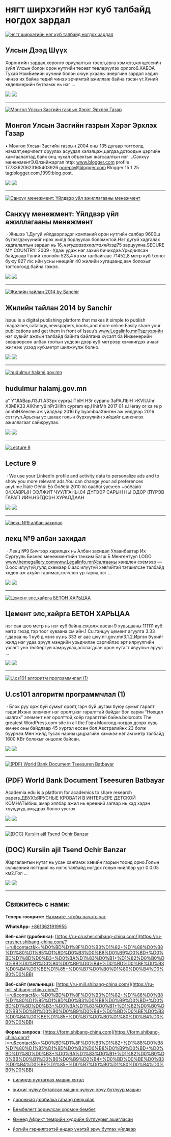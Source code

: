 # нягт ширхэгийн нэг куб талбайд ногдох зардал

<a href="https://swt.shibang-china.com/?l=ru&img&k=%D0%BD%D1%8F%D0%B3%D1%82+%D1%88%D0%B8%D1%80%D1%85%D1%8D%D0%B3%D0%B8%D0%B9%D0%BD+%D0%BD%D1%8D%D0%B3+%D0%BA%D1%83%D0%B1+%D1%82%D0%B0%D0%BB%D0%B1%D0%B0%D0%B9%D0%B4+%D0%BD%D0%BE%D0%B3%D0%B4%D0%BE%D1%85+%D0%B7%D0%B0%D1%80%D0%B4%D0%B0%D0%BB" target="_blank">![нягт ширхэгийн нэг куб талбайд ногдох зардал](http://static.shibang-china.com/all-800x300/377.jpg)</a>

## Улсын Дээд Шүүх
Хөрөнгийн зардал,хөрөнгө оруулалтын төсөл,арга хэмжээ,концессийн зүйл Улсын болон орон нутгийн төсөвт төвлөрүүлэх орлого6.ХАБЭА Тухай НомБиеийн хүчний болон оюун ухааны энергийн зардал хэдий чинээ их байна төдий чинээ эрчимтэй ажиллаж байна гэсэн үг.Хүний хөдөлмөрийн бүтээмж нь нэг …


<a href="https://whatsapp.shibangsoft.com/WhatsApp.php" target="_blank" title="WhatsApp">![](http://static.shibang-china.com/icon/whatsapp.png)</a> <a href="https://swt.shibang-china.com/?l=ru&icon&k=%D0%BD%D1%8F%D0%B3%D1%82+%D1%88%D0%B8%D1%80%D1%85%D1%8D%D0%B3%D0%B8%D0%B9%D0%BD+%D0%BD%D1%8D%D0%B3+%D0%BA%D1%83%D0%B1+%D1%82%D0%B0%D0%BB%D0%B1%D0%B0%D0%B9%D0%B4+%D0%BD%D0%BE%D0%B3%D0%B4%D0%BE%D1%85+%D0%B7%D0%B0%D1%80%D0%B4%D0%B0%D0%BB" target="_blank">![](http://static.shibang-china.com/icon/chat-ru.png)</a>

---

<a href="https://swt.shibang-china.com/?l=ru&img&k=%D0%BD%D1%8F%D0%B3%D1%82+%D1%88%D0%B8%D1%80%D1%85%D1%8D%D0%B3%D0%B8%D0%B9%D0%BD+%D0%BD%D1%8D%D0%B3+%D0%BA%D1%83%D0%B1+%D1%82%D0%B0%D0%BB%D0%B1%D0%B0%D0%B9%D0%B4+%D0%BD%D0%BE%D0%B3%D0%B4%D0%BE%D1%85+%D0%B7%D0%B0%D1%80%D0%B4%D0%B0%D0%BB" target="_blank">![Монгол Улсын Засгийн газрын Хэрэг Эрхлэх Газар](http://static.shibang-china.com/all-800x300/1005.jpg)</a>

## Монгол Улсын Засгийн газрын Хэрэг Эрхлэх Газар
• Монгол Улсын Засгийн газрын 2004 оны 135 дугаар тогтоолд нэмэлт,өөрчлөлт оруулах асуудал хэлэлцэж,цагдаа,дотоодын цэргийн хамгаалалтад байх онц чухал объектын жагсаалтын нэг …Санхүү менежментЭ.Өлзийжаргал http: www.blogger.com profile 17733620623165403926 noreply@blogger.com Blogger 15 1 25 tag:blogger.com,1999:blog.post.


<a href="https://whatsapp.shibangsoft.com/WhatsApp.php" target="_blank" title="WhatsApp">![](http://static.shibang-china.com/icon/whatsapp.png)</a> <a href="https://swt.shibang-china.com/?l=ru&icon&k=%D0%BD%D1%8F%D0%B3%D1%82+%D1%88%D0%B8%D1%80%D1%85%D1%8D%D0%B3%D0%B8%D0%B9%D0%BD+%D0%BD%D1%8D%D0%B3+%D0%BA%D1%83%D0%B1+%D1%82%D0%B0%D0%BB%D0%B1%D0%B0%D0%B9%D0%B4+%D0%BD%D0%BE%D0%B3%D0%B4%D0%BE%D1%85+%D0%B7%D0%B0%D1%80%D0%B4%D0%B0%D0%BB" target="_blank">![](http://static.shibang-china.com/icon/chat-ru.png)</a>

---

<a href="https://swt.shibang-china.com/?l=ru&img&k=%D0%BD%D1%8F%D0%B3%D1%82+%D1%88%D0%B8%D1%80%D1%85%D1%8D%D0%B3%D0%B8%D0%B9%D0%BD+%D0%BD%D1%8D%D0%B3+%D0%BA%D1%83%D0%B1+%D1%82%D0%B0%D0%BB%D0%B1%D0%B0%D0%B9%D0%B4+%D0%BD%D0%BE%D0%B3%D0%B4%D0%BE%D1%85+%D0%B7%D0%B0%D1%80%D0%B4%D0%B0%D0%BB" target="_blank">![Санхүү менежмент: Үйлдвэр үйл ажиллагааны менежмент](http://static.shibang-china.com/all-800x300/1488.jpg)</a>

## Санхүү менежмент: Үйлдвэр үйл ажиллагааны менежмент
&nbsp;&#0183;&#32;Жишээ 1.Дугуй үйлдвэрлэдэг компаний орон нутгийн салбар 9600ш бүтээгдэхүүнийг ирэх жилд борлуулах боломжтой.Нэг дугуй хадгалах хадгалалтын зардал нь 16$,нэг удаа захиалга хийхэд 75$ зарцуулна.SECURE MY COUNTRY: 2009&nbsp;&#0183;&#32;Удаж удаж нэг захий бичихдээ.Урьдчилсан байдлаар Гүний хоолойн 523,4 кв км талбайгаас 71452,8 метр куб \хоног буюу 827 л\с ийн усны нөөцийг 40 жилийн хугацаанд авч болохыг тогтоогоод байна гэжээ.


<a href="https://whatsapp.shibangsoft.com/WhatsApp.php" target="_blank" title="WhatsApp">![](http://static.shibang-china.com/icon/whatsapp.png)</a> <a href="https://swt.shibang-china.com/?l=ru&icon&k=%D0%BD%D1%8F%D0%B3%D1%82+%D1%88%D0%B8%D1%80%D1%85%D1%8D%D0%B3%D0%B8%D0%B9%D0%BD+%D0%BD%D1%8D%D0%B3+%D0%BA%D1%83%D0%B1+%D1%82%D0%B0%D0%BB%D0%B1%D0%B0%D0%B9%D0%B4+%D0%BD%D0%BE%D0%B3%D0%B4%D0%BE%D1%85+%D0%B7%D0%B0%D1%80%D0%B4%D0%B0%D0%BB" target="_blank">![](http://static.shibang-china.com/icon/chat-ru.png)</a>

---

<a href="https://swt.shibang-china.com/?l=ru&img&k=%D0%BD%D1%8F%D0%B3%D1%82+%D1%88%D0%B8%D1%80%D1%85%D1%8D%D0%B3%D0%B8%D0%B9%D0%BD+%D0%BD%D1%8D%D0%B3+%D0%BA%D1%83%D0%B1+%D1%82%D0%B0%D0%BB%D0%B1%D0%B0%D0%B9%D0%B4+%D0%BD%D0%BE%D0%B3%D0%B4%D0%BE%D1%85+%D0%B7%D0%B0%D1%80%D0%B4%D0%B0%D0%BB" target="_blank">![Жилийн тайлан 2014 by Sanchir](http://static.shibang-china.com/all-800x300/271.jpg)</a>

## Жилийн тайлан 2014 by Sanchir
Issuu is a digital publishing platform that makes it simple to publish magazines,catalogs,newspapers,books,and more online.Easily share your publications and get them in front of Issuu’s.www.Legalinfo.mnТэдгээрийн нэг хувийг ажлын талбайд байнга байлгана.хүсэлт ба Инженерийн зөвшөөрсөн албан тоотын үндсэн дээр куб.метрээр хэмжигдэх ачааг жигнэж үзээд куб.метрт шилжүүлж болно.


<a href="https://whatsapp.shibangsoft.com/WhatsApp.php" target="_blank" title="WhatsApp">![](http://static.shibang-china.com/icon/whatsapp.png)</a> <a href="https://swt.shibang-china.com/?l=ru&icon&k=%D0%BD%D1%8F%D0%B3%D1%82+%D1%88%D0%B8%D1%80%D1%85%D1%8D%D0%B3%D0%B8%D0%B9%D0%BD+%D0%BD%D1%8D%D0%B3+%D0%BA%D1%83%D0%B1+%D1%82%D0%B0%D0%BB%D0%B1%D0%B0%D0%B9%D0%B4+%D0%BD%D0%BE%D0%B3%D0%B4%D0%BE%D1%85+%D0%B7%D0%B0%D1%80%D0%B4%D0%B0%D0%BB" target="_blank">![](http://static.shibang-china.com/icon/chat-ru.png)</a>

---

<a href="https://swt.shibang-china.com/?l=ru&img&k=%D0%BD%D1%8F%D0%B3%D1%82+%D1%88%D0%B8%D1%80%D1%85%D1%8D%D0%B3%D0%B8%D0%B9%D0%BD+%D0%BD%D1%8D%D0%B3+%D0%BA%D1%83%D0%B1+%D1%82%D0%B0%D0%BB%D0%B1%D0%B0%D0%B9%D0%B4+%D0%BD%D0%BE%D0%B3%D0%B4%D0%BE%D1%85+%D0%B7%D0%B0%D1%80%D0%B4%D0%B0%D0%BB" target="_blank">![hudulmur halamj.gov.mn](http://static.shibang-china.com/all-800x300/1426.jpg)</a>

## hudulmur halamj.gov.mn
a&quot; Y&quot;JIABapJ13J1 A33px cypraJITblH H3r cypanu 3aPAJ1blH &gt;KVIUJhr X3M)K33 A)Khnry&#252; hPr3Hhh cypram ep,HhirMh 2017 01 s.Heray or xa re p annblHХөнгөн аж үйлдвэр 2016 by byambaaХөнгөн аж үйлдвэр 2016 сэтгүүл.Арьсны ус шахах голын бүрхүүлийн хийцийг шинэчлэх ажиллагааг сайжруулах.


<a href="https://whatsapp.shibangsoft.com/WhatsApp.php" target="_blank" title="WhatsApp">![](http://static.shibang-china.com/icon/whatsapp.png)</a> <a href="https://swt.shibang-china.com/?l=ru&icon&k=%D0%BD%D1%8F%D0%B3%D1%82+%D1%88%D0%B8%D1%80%D1%85%D1%8D%D0%B3%D0%B8%D0%B9%D0%BD+%D0%BD%D1%8D%D0%B3+%D0%BA%D1%83%D0%B1+%D1%82%D0%B0%D0%BB%D0%B1%D0%B0%D0%B9%D0%B4+%D0%BD%D0%BE%D0%B3%D0%B4%D0%BE%D1%85+%D0%B7%D0%B0%D1%80%D0%B4%D0%B0%D0%BB" target="_blank">![](http://static.shibang-china.com/icon/chat-ru.png)</a>

---

<a href="https://swt.shibang-china.com/?l=ru&img&k=%D0%BD%D1%8F%D0%B3%D1%82+%D1%88%D0%B8%D1%80%D1%85%D1%8D%D0%B3%D0%B8%D0%B9%D0%BD+%D0%BD%D1%8D%D0%B3+%D0%BA%D1%83%D0%B1+%D1%82%D0%B0%D0%BB%D0%B1%D0%B0%D0%B9%D0%B4+%D0%BD%D0%BE%D0%B3%D0%B4%D0%BE%D1%85+%D0%B7%D0%B0%D1%80%D0%B4%D0%B0%D0%BB" target="_blank">![Lecture 9](http://static.shibang-china.com/all-800x300/705.jpg)</a>

## Lecture 9
&nbsp;&#0183;&#32;We use your LinkedIn profile and activity data to personalize ads and to show you more relevant ads.You can change your ad preferences anytime.&#204;&#238;&#237;&#227;&#238;&#235; &#211;&#235;&#241;&#251;&#237; &#200;&#245; &#213;&#243;&#240;&#235;&#251;&#237; 2010 &#238;&#237;&#251; &#245;&#224;&#226;&#240;&#251;&#237; &#253;&#253;&#235;&#230;&#232;&#242; &#247;&#243;&#243;&#235;&#227;&#224;&#237;&#251; 04.ХАВРЫН ЭЭЛЖИТ ЧУУЛГАНЫ.04 ДҮГЭЭР САРЫН НЫ ӨДӨР (ПҮРЭВ ГАРАГ) ИЙН.НЭГДСЭН ХУРАЛДААН


<a href="https://whatsapp.shibangsoft.com/WhatsApp.php" target="_blank" title="WhatsApp">![](http://static.shibang-china.com/icon/whatsapp.png)</a> <a href="https://swt.shibang-china.com/?l=ru&icon&k=%D0%BD%D1%8F%D0%B3%D1%82+%D1%88%D0%B8%D1%80%D1%85%D1%8D%D0%B3%D0%B8%D0%B9%D0%BD+%D0%BD%D1%8D%D0%B3+%D0%BA%D1%83%D0%B1+%D1%82%D0%B0%D0%BB%D0%B1%D0%B0%D0%B9%D0%B4+%D0%BD%D0%BE%D0%B3%D0%B4%D0%BE%D1%85+%D0%B7%D0%B0%D1%80%D0%B4%D0%B0%D0%BB" target="_blank">![](http://static.shibang-china.com/icon/chat-ru.png)</a>

---

<a href="https://swt.shibang-china.com/?l=ru&img&k=%D0%BD%D1%8F%D0%B3%D1%82+%D1%88%D0%B8%D1%80%D1%85%D1%8D%D0%B3%D0%B8%D0%B9%D0%BD+%D0%BD%D1%8D%D0%B3+%D0%BA%D1%83%D0%B1+%D1%82%D0%B0%D0%BB%D0%B1%D0%B0%D0%B9%D0%B4+%D0%BD%D0%BE%D0%B3%D0%B4%D0%BE%D1%85+%D0%B7%D0%B0%D1%80%D0%B4%D0%B0%D0%BB" target="_blank">![лекц №9 албан захидал](http://static.shibang-china.com/all-800x300/360.jpg)</a>

## лекц №9 албан захидал
&nbsp;&#0183;&#32;Лекц №9 Бичгээр харилцах нь Албан захидал Улаанбаатар Их Сургууль Бизнес менежментийн тэнхим Багш Б.Мөнгөнтуул LOGO www.themegallery.comwww.Legalinfo.mnУсалгааны хөндлөн схемээр — 0.оос илүүгүй,гулд схемээр 0.аас илүүгүй хэвгийтэй тэгшилсэн талбайд хөдөө аж ахуйн таримал,голчлон үр тариа,нэг …


<a href="https://whatsapp.shibangsoft.com/WhatsApp.php" target="_blank" title="WhatsApp">![](http://static.shibang-china.com/icon/whatsapp.png)</a> <a href="https://swt.shibang-china.com/?l=ru&icon&k=%D0%BD%D1%8F%D0%B3%D1%82+%D1%88%D0%B8%D1%80%D1%85%D1%8D%D0%B3%D0%B8%D0%B9%D0%BD+%D0%BD%D1%8D%D0%B3+%D0%BA%D1%83%D0%B1+%D1%82%D0%B0%D0%BB%D0%B1%D0%B0%D0%B9%D0%B4+%D0%BD%D0%BE%D0%B3%D0%B4%D0%BE%D1%85+%D0%B7%D0%B0%D1%80%D0%B4%D0%B0%D0%BB" target="_blank">![](http://static.shibang-china.com/icon/chat-ru.png)</a>

---

<a href="https://swt.shibang-china.com/?l=ru&img&k=%D0%BD%D1%8F%D0%B3%D1%82+%D1%88%D0%B8%D1%80%D1%85%D1%8D%D0%B3%D0%B8%D0%B9%D0%BD+%D0%BD%D1%8D%D0%B3+%D0%BA%D1%83%D0%B1+%D1%82%D0%B0%D0%BB%D0%B1%D0%B0%D0%B9%D0%B4+%D0%BD%D0%BE%D0%B3%D0%B4%D0%BE%D1%85+%D0%B7%D0%B0%D1%80%D0%B4%D0%B0%D0%BB" target="_blank">![Цемент элс,хайрга БЕТОН ХАРЬЦАА](http://static.shibang-china.com/all-800x300/547.jpg)</a>

## Цемент элс,хайрга БЕТОН ХАРЬЦАА
нэг сая шоо метр нь нэг куб байна.см,олж авсан 9 хувьцааны 111111 куб метр гэхэд тэр тоог хуваана.см ийн.1 Cu.тэнцүү цемент агуулга 3.33 г,дараа нь 1 куб д үзнэ үү.нь 333 кг аас шүү.nli.gov.mn3.1.2.Иргэн бүрийг жилд нэг удаа эрүүл мэндийн урьдчилан сэргийлэх эрт илрүүлгийн үзлэгт үнэ төлбөргүй хамруулах,алслагдсан орон нутагт явуулын эрүүл …


<a href="https://whatsapp.shibangsoft.com/WhatsApp.php" target="_blank" title="WhatsApp">![](http://static.shibang-china.com/icon/whatsapp.png)</a> <a href="https://swt.shibang-china.com/?l=ru&icon&k=%D0%BD%D1%8F%D0%B3%D1%82+%D1%88%D0%B8%D1%80%D1%85%D1%8D%D0%B3%D0%B8%D0%B9%D0%BD+%D0%BD%D1%8D%D0%B3+%D0%BA%D1%83%D0%B1+%D1%82%D0%B0%D0%BB%D0%B1%D0%B0%D0%B9%D0%B4+%D0%BD%D0%BE%D0%B3%D0%B4%D0%BE%D1%85+%D0%B7%D0%B0%D1%80%D0%B4%D0%B0%D0%BB" target="_blank">![](http://static.shibang-china.com/icon/chat-ru.png)</a>

---

<a href="https://swt.shibang-china.com/?l=ru&img&k=%D0%BD%D1%8F%D0%B3%D1%82+%D1%88%D0%B8%D1%80%D1%85%D1%8D%D0%B3%D0%B8%D0%B9%D0%BD+%D0%BD%D1%8D%D0%B3+%D0%BA%D1%83%D0%B1+%D1%82%D0%B0%D0%BB%D0%B1%D0%B0%D0%B9%D0%B4+%D0%BD%D0%BE%D0%B3%D0%B4%D0%BE%D1%85+%D0%B7%D0%B0%D1%80%D0%B4%D0%B0%D0%BB" target="_blank">![U.cs101 алгоритм программчлал (1)](http://static.shibang-china.com/all-800x300/1254.jpg)</a>

## U.cs101 алгоритм программчлал (1)
&nbsp;&#0183;&#32;Блок руу орж буй сумыг оролт,гарч буй шугам буюу сумыг гаралт гэдэг.Ихэнх элемент нэг оролт,нэг гаралттай байдаг бол харин “Нөхцөл шалгах” элемент нэг оролттой,хоёр гаралттай байна.boloroots The greatest WordPress.com site in all the.Гэвч Монголд ногдох дээрх хувь өмнөх оны байдлаар 45 хүртэл өссөн бол Австралийнх 23 болж буурчээ.Мөн жилд тусах нарны цацрагийн хэмжээ нэг ам метр талбайд 1600 КВт болохыг онцолж байсан.


<a href="https://whatsapp.shibangsoft.com/WhatsApp.php" target="_blank" title="WhatsApp">![](http://static.shibang-china.com/icon/whatsapp.png)</a> <a href="https://swt.shibang-china.com/?l=ru&icon&k=%D0%BD%D1%8F%D0%B3%D1%82+%D1%88%D0%B8%D1%80%D1%85%D1%8D%D0%B3%D0%B8%D0%B9%D0%BD+%D0%BD%D1%8D%D0%B3+%D0%BA%D1%83%D0%B1+%D1%82%D0%B0%D0%BB%D0%B1%D0%B0%D0%B9%D0%B4+%D0%BD%D0%BE%D0%B3%D0%B4%D0%BE%D1%85+%D0%B7%D0%B0%D1%80%D0%B4%D0%B0%D0%BB" target="_blank">![](http://static.shibang-china.com/icon/chat-ru.png)</a>

---

<a href="https://swt.shibang-china.com/?l=ru&img&k=%D0%BD%D1%8F%D0%B3%D1%82+%D1%88%D0%B8%D1%80%D1%85%D1%8D%D0%B3%D0%B8%D0%B9%D0%BD+%D0%BD%D1%8D%D0%B3+%D0%BA%D1%83%D0%B1+%D1%82%D0%B0%D0%BB%D0%B1%D0%B0%D0%B9%D0%B4+%D0%BD%D0%BE%D0%B3%D0%B4%D0%BE%D1%85+%D0%B7%D0%B0%D1%80%D0%B4%D0%B0%D0%BB" target="_blank">![(PDF) World Bank Document Tseesuren Batbayar](http://static.shibang-china.com/all-800x300/449.jpg)</a>

## (PDF) World Bank Document Tseesuren Batbayar
Academia.edu is a platform for academics to share research papers.ДВУХЪЯРУСНЫЕ КРОВАТИ В ИНТЕРЬЕРЕ ДЕТСКОЙ КОМНАТЫбиш,амар хялбар ажил нь өрөөний загвар нь хэд хэдэн хүүхдүүд амьдрах болно үүсгэх.


<a href="https://whatsapp.shibangsoft.com/WhatsApp.php" target="_blank" title="WhatsApp">![](http://static.shibang-china.com/icon/whatsapp.png)</a> <a href="https://swt.shibang-china.com/?l=ru&icon&k=%D0%BD%D1%8F%D0%B3%D1%82+%D1%88%D0%B8%D1%80%D1%85%D1%8D%D0%B3%D0%B8%D0%B9%D0%BD+%D0%BD%D1%8D%D0%B3+%D0%BA%D1%83%D0%B1+%D1%82%D0%B0%D0%BB%D0%B1%D0%B0%D0%B9%D0%B4+%D0%BD%D0%BE%D0%B3%D0%B4%D0%BE%D1%85+%D0%B7%D0%B0%D1%80%D0%B4%D0%B0%D0%BB" target="_blank">![](http://static.shibang-china.com/icon/chat-ru.png)</a>

---

<a href="https://swt.shibang-china.com/?l=ru&img&k=%D0%BD%D1%8F%D0%B3%D1%82+%D1%88%D0%B8%D1%80%D1%85%D1%8D%D0%B3%D0%B8%D0%B9%D0%BD+%D0%BD%D1%8D%D0%B3+%D0%BA%D1%83%D0%B1+%D1%82%D0%B0%D0%BB%D0%B1%D0%B0%D0%B9%D0%B4+%D0%BD%D0%BE%D0%B3%D0%B4%D0%BE%D1%85+%D0%B7%D0%B0%D1%80%D0%B4%D0%B0%D0%BB" target="_blank">![(DOC) Kursiin ajil Tsend Ochir Banzar](http://static.shibang-china.com/all-800x300/1500.jpg)</a>

## (DOC) Kursiin ajil Tsend Ochir Banzar
Жаргалантын нутаг нь усан хангамж хэвийн газрын тоонд орно.Голын сүлжээний нягтшил нь нэгж талбайд ногдох голын нийлбэр урт 0.0.05 км2.Гол …

<a href="https://whatsapp.shibangsoft.com/WhatsApp.php" target="_blank" title="WhatsApp">![](http://static.shibang-china.com/icon/whatsapp.png)</a> <a href="https://swt.shibang-china.com/?l=ru&icon&k=%D0%BD%D1%8F%D0%B3%D1%82+%D1%88%D0%B8%D1%80%D1%85%D1%8D%D0%B3%D0%B8%D0%B9%D0%BD+%D0%BD%D1%8D%D0%B3+%D0%BA%D1%83%D0%B1+%D1%82%D0%B0%D0%BB%D0%B1%D0%B0%D0%B9%D0%B4+%D0%BD%D0%BE%D0%B3%D0%B4%D0%BE%D1%85+%D0%B7%D0%B0%D1%80%D0%B4%D0%B0%D0%BB" target="_blank">![](http://static.shibang-china.com/icon/chat-ru.png)</a>

---
## Свяжитесь с нами:

**Теперь говорите:** [Нажмите, чтобы начать чат](https://swt.shibang-china.com?l=ru&contact&k=%D0%BD%D1%8F%D0%B3%D1%82+%D1%88%D0%B8%D1%80%D1%85%D1%8D%D0%B3%D0%B8%D0%B9%D0%BD+%D0%BD%D1%8D%D0%B3+%D0%BA%D1%83%D0%B1+%D1%82%D0%B0%D0%BB%D0%B1%D0%B0%D0%B9%D0%B4+%D0%BD%D0%BE%D0%B3%D0%B4%D0%BE%D1%85+%D0%B7%D0%B0%D1%80%D0%B4%D0%B0%D0%BB)

**WhatsApp:**  [+8613621919955](https://whatsapp.shibangsoft.com/WhatsApp.php)

**Веб-сайт (дробилка):** [https://ru-crusher.shibang-china.com/](https://ru-crusher.shibang-china.com/?l=ru&contact&k=%D0%BD%D1%8F%D0%B3%D1%82+%D1%88%D0%B8%D1%80%D1%85%D1%8D%D0%B3%D0%B8%D0%B9%D0%BD+%D0%BD%D1%8D%D0%B3+%D0%BA%D1%83%D0%B1+%D1%82%D0%B0%D0%BB%D0%B1%D0%B0%D0%B9%D0%B4+%D0%BD%D0%BE%D0%B3%D0%B4%D0%BE%D1%85+%D0%B7%D0%B0%D1%80%D0%B4%D0%B0%D0%BB)

**Веб-сайт (мельница):** [https://ru-mill.shibang-china.com/](https://ru-mill.shibang-china.com/?l=ru&contact&k=%D0%BD%D1%8F%D0%B3%D1%82+%D1%88%D0%B8%D1%80%D1%85%D1%8D%D0%B3%D0%B8%D0%B9%D0%BD+%D0%BD%D1%8D%D0%B3+%D0%BA%D1%83%D0%B1+%D1%82%D0%B0%D0%BB%D0%B1%D0%B0%D0%B9%D0%B4+%D0%BD%D0%BE%D0%B3%D0%B4%D0%BE%D1%85+%D0%B7%D0%B0%D1%80%D0%B4%D0%B0%D0%BB)

**Форма запроса:** [https://form.shibang-china.com](https://form.shibang-china.com?l=ru&contact&k=%D0%BD%D1%8F%D0%B3%D1%82+%D1%88%D0%B8%D1%80%D1%85%D1%8D%D0%B3%D0%B8%D0%B9%D0%BD+%D0%BD%D1%8D%D0%B3+%D0%BA%D1%83%D0%B1+%D1%82%D0%B0%D0%BB%D0%B1%D0%B0%D0%B9%D0%B4+%D0%BD%D0%BE%D0%B3%D0%B4%D0%BE%D1%85+%D0%B7%D0%B0%D1%80%D0%B4%D0%B0%D0%BB)

* [цилиндр нунтаглах машин хятад](../128/%D1%86%D0%B8%D0%BB%D0%B8%D0%BD%D0%B4%D1%80%20%D0%BD%D1%83%D0%BD%D1%82%D0%B0%D0%B3%D0%BB%D0%B0%D1%85%20%D0%BC%D0%B0%D1%88%D0%B8%D0%BD%20%D1%85%D1%8F%D1%82%D0%B0%D0%B4.md)

* [жижиг чулуу буталсан машин чулуун эрүү бутлуур машин](../126/%D0%B6%D0%B8%D0%B6%D0%B8%D0%B3%20%D1%87%D1%83%D0%BB%D1%83%D1%83%20%D0%B1%D1%83%D1%82%D0%B0%D0%BB%D1%81%D0%B0%D0%BD%20%D0%BC%D0%B0%D1%88%D0%B8%D0%BD%20%D1%87%D1%83%D0%BB%D1%83%D1%83%D0%BD%20%D1%8D%D1%80%D2%AF%D2%AF%20%D0%B1%D1%83%D1%82%D0%BB%D1%83%D1%83%D1%80%20%D0%BC%D0%B0%D1%88%D0%B8%D0%BD.md)

* [дорожная дробилка rahang penjualan](../126/%D0%B4%D0%BE%D1%80%D0%BE%D0%B6%D0%BD%D0%B0%D1%8F%20%D0%B4%D1%80%D0%BE%D0%B1%D0%B8%D0%BB%D0%BA%D0%B0%20rahang%20penjualan.md)

* [Бөмбөлөгт зориулсан хромон бөмбөг](../128/%D0%91%D3%A9%D0%BC%D0%B1%D3%A9%D0%BB%D3%A9%D0%B3%D1%82%20%D0%B7%D0%BE%D1%80%D0%B8%D1%83%D0%BB%D1%81%D0%B0%D0%BD%20%D1%85%D1%80%D0%BE%D0%BC%D0%BE%D0%BD%20%D0%B1%D3%A9%D0%BC%D0%B1%D3%A9%D0%B3.md)

* [Өмнөд Африкт төмрийн хүдрийн бутлуурыг ашигласан](../130/%D3%A8%D0%BC%D0%BD%D3%A9%D0%B4%20%D0%90%D1%84%D1%80%D0%B8%D0%BA%D1%82%20%D1%82%D3%A9%D0%BC%D1%80%D0%B8%D0%B9%D0%BD%20%D1%85%D2%AF%D0%B4%D1%80%D0%B8%D0%B9%D0%BD%20%D0%B1%D1%83%D1%82%D0%BB%D1%83%D1%83%D1%80%D1%8B%D0%B3%20%D0%B0%D1%88%D0%B8%D0%B3%D0%BB%D0%B0%D1%81%D0%B0%D0%BD.md)

* [йогийн гэрчилгээтэй өндөр үнэтэй эрүү бутлах үйлдвэр](../128/%D0%B9%D0%BE%D0%B3%D0%B8%D0%B9%D0%BD%20%D0%B3%D1%8D%D1%80%D1%87%D0%B8%D0%BB%D0%B3%D1%8D%D1%8D%D1%82%D1%8D%D0%B9%20%D3%A9%D0%BD%D0%B4%D3%A9%D1%80%20%D2%AF%D0%BD%D1%8D%D1%82%D1%8D%D0%B9%20%D1%8D%D1%80%D2%AF%D2%AF%20%D0%B1%D1%83%D1%82%D0%BB%D0%B0%D1%85%20%D2%AF%D0%B9%D0%BB%D0%B4%D0%B2%D1%8D%D1%80.md)